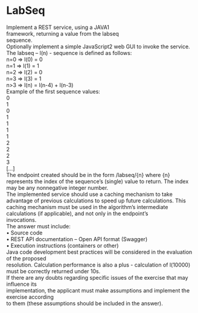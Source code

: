 # LabSeq



Implement a REST service, using a JAVA1 <br />
framework, returning a value from the labseq <br />
sequence. <br />
Optionally implement a simple JavaScript2 web GUI to invoke the service. <br />
The labseq – l(n) - sequence is defined as follows: <br />
n=0 => l(0) = 0 <br />
n=1 => l(1) = 1 <br />
n=2 => l(2) = 0 <br />
n=3 => l(3) = 1 <br />
n>3 => l(n) = l(n-4) + l(n-3) <br />
Example of the first sequence values: <br />
0 <br />
1 <br />
0 <br />
1 <br />
1 <br />
1 <br />
1 <br />
2 <br />
2 <br />
2 <br />
3 <br />
[…] <br />
The endpoint created should be in the form <baseurl>/labseq/{n} where {n} <br />
represents the index of the sequence’s (single) value to return. The index may be any nonnegative integer number. <br />
The implemented service should use a caching mechanism to take advantage of previous
calculations to speed up future calculations. This caching mechanism must be used in the
algorithm’s intermediate calculations (if applicable), and not only in the endpoint’s <br />
invocations. <br />
The answer must include: <br />
• Source code <br />
• REST API documentation – Open API format (Swagger) <br />
• Execution instructions (containers or other) <br />
Java code development best practices will be considered in the evaluation of the proposed <br />
resolution. Calculation performance is also a plus - calculation of l(10000) must be correctly returned under 10s. <br />
If there are any doubts regarding specific issues of the exercise that may influence its <br />
implementation, the applicant must make assumptions and implement the exercise according <br />
to them (these assumptions should be included in the answer). <br />
